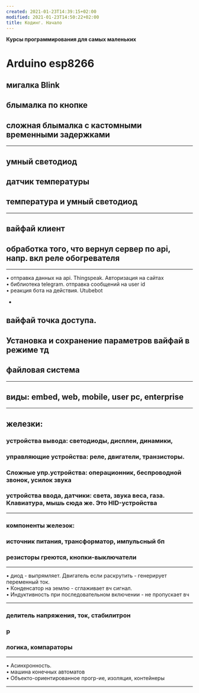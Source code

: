 ```yaml
---
created: 2021-01-23T14:39:15+02:00
modified: 2021-01-23T14:50:22+02:00
title: Кодинг. Начало
---
```


**Курсы программирования для самых маленьких**

# Arduino esp8266

## мигалка Blink
## блымалка по кнопке
## сложная блымалка с кастомными временными задержками

---

## умный светодиод
## датчик температуры
## температура и умный светодиод

---

## вайфай клиент
## обработка того, что вернул сервер по api, напр. вкл реле обогревателя

---

• отправка данных на api. Thingspeak. Авторизация на сайтах  
• библиотека telegram. отправка сообщений на user id  
• реакция бота на действия. Utubebot  

-

## вайфай точка доступа. 
## Установка и сохранение параметров вайфай в режиме тд
## файловая система

---

## виды: embed, web, mobile, user pc, enterprise

---

## железки: 
### устройства вывода: светодиоды, дисплеи, динамики, 
### управляющие устройства: реле, двигатели, транзисторы. 
### Сложные упр.устройства: операционник, беспроводной звонок, усилок звука
### устройства ввода, датчики: света, звука веса, газа. Клавиатура, мышь сюда же. Это HID-устройства

---

### компоненты железок:
### источник питания, трансформатор, импульсный бп
### резисторы греются, кнопки-выключатели

---

• диод - выпрямляет. Двигатель если раскрутить - генерирует переменный ток.  
• Конденсатор на землю - сглаживает вч сигнал.  
• Индуктивность при последовательном включении - не пропускает вч  

---

### делитель напряжения, ток, стабилитрон
### р
### логика, компараторы

---

• Асинхронность.  
• машина конечных автоматов  
• Объекто-ориентированное прогр-ие, изоляция, контейнеры  

---
